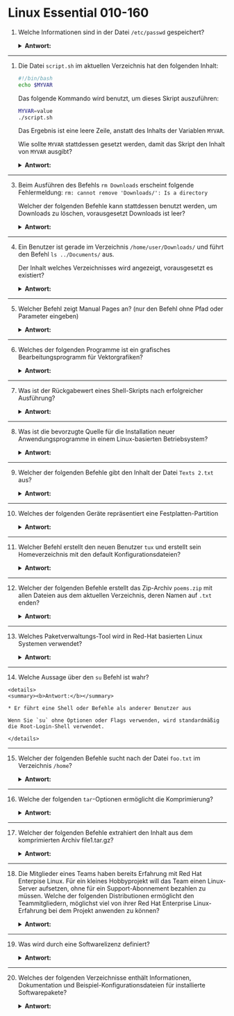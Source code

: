 # Linux Essential 010-160  

1. Welche Informationen sind in der Datei `/etc/passwd` gespeichert?

    <details>  
    <summary><b>Antwort:</b></summary>  

    * Benutzername  
    * Numerische Benutzer-ID  
    * Die Standard-Shell des Benutzers  

    Beispiel für einen Eintrag in `/etc/passwd`:  

    ```plaintext
    nick:x:1000:1000:nick:/home/nick:/bin/zsh
    ```

    Aufbau der Einträge:  

    ```plaintext
    [username]  [password]  [UID]   [GID]   [GECOS] [home]  [shell]
    ```
    </details>  

---

1. Die Datei `script.sh` im aktuellen Verzeichnis hat den folgenden Inhalt:

    ```bash
    #!/bin/bash
    echo $MYVAR
    ```  

    Das folgende Kommando wird benutzt, um dieses Skript auszuführen:

    ```bash
    MYVAR=value
    ./script.sh
    ```  

    Das Ergebnis ist eine leere Zeile, anstatt des Inhalts der Variablen `MYVAR`.

    Wie sollte `MYVAR` stattdessen gesetzt werden, damit das Skript den Inhalt von `MYVAR` ausgibt?

    <details>  
    <summary><b>Antwort:</b></summary>  

    ```bash
    export MYVAR=value
    ```  
    </details>  

---

3. Beim Ausführen des Befehls `rm Downloads` erscheint folgende Fehlermeldung: `rm: cannot remove 'Downloads/': Is a directory`
   
   Welcher der folgenden Befehle kann stattdessen benutzt werden, um Downloads zu löschen, vorausgesetzt Downloads ist leer?

   <details>  
    <summary><b>Antwort:</b></summary>  

    * `rm -r Downloads` (Rekursives Löschen aller Inhalte innerhalb eines Verzeichnisses) 

    * `rmdir Downloads` (Funktioniert nur mit leeren Verzeichnissen)

    </details>  

---

4. Ein Benutzer ist gerade im Verzeichnis `/home/user/Downloads/` und führt den Befehl `ls ../Documents/` aus.
    
    Der Inhalt welches Verzeichnisses wird angezeigt, vorausgesetzt es existiert?

    <details>  
    <summary><b>Antwort:</b></summary>  

    * `/home/user/Documents`
  
    Der `..` steht für das oberste Verzeichnis im relativen Verzeichnisbaum.

    </details>  

---

5. Welcher Befehl zeigt Manual Pages an? (nur den Befehl ohne Pfad oder Parameter eingeben)
   
   <details>  
    <summary><b>Antwort:</b></summary>  

    * `man`

    Pfad:

    `/usr/bin/man`

    </details>  

---

6. Welches der folgenden Programme ist ein grafisches Bearbeitungsprogramm für Vektorgrafiken?

    <details>  
    <summary><b>Antwort:</b></summary>  

    * Inkscape

    </details>  

---

7. Was ist der Rückgabewert eines Shell-Skripts nach erfolgreicher Ausführung?

    <details>  
    <summary><b>Antwort:</b></summary>  

    * `0`

    Exit codes:

    `0` = Erfolg

    `1` = Fehler (generell)

    `255` = Abnormale Beendigung eines Prozesses

    `-1` = ungültig in Bash

    `-255` = ungültig in Bash

    </details>  

---

8. Was ist die bevorzugte Quelle für die Installation neuer Anwendungsprogramme in einem Linux-basierten Betriebsystem?

    <details>  
    <summary><b>Antwort:</b></summary>  

    * Das Paket-Repository der Distribution

    </details>  

---

9. Welcher der folgenden Befehle gibt den Inhalt der Datei `Texts 2.txt` aus?

    <details>  
    <summary><b>Antwort:</b></summary>  

    * `cat Texts\ 2.txt`

    * `cat 'Texts 2.txt'`

    Mit `\ ` kann man ein Leerzeichen definieren, das erforderlich ist, wenn der Dateiname eines hat, sonst wird es als mehrere Parameter interpretiert.

    Wenn ein Dateiname in Anführungszeichen steht, kann das Leerzeichen hinzugefügt werden, da es den Befehl nicht beeinträchtigt. Ein `\ ` in Anführungszeichen ist jedoch ungültig und wird als Teil des Dateinamens wahrgenommen.

    </details>  

---

10. Welches der folgenden Geräte repräsentiert eine Festplatten-Partition

    <details>  
    <summary><b>Antwort:</b></summary>  

    * `/dev/sda2`

    Unter Linux stellt `/dev/sd*` ein Blockgerät dar, wobei jedes numerische Suffix die Partition des Blockgeräts darstellt.

    </details>  

---

11. Welcher Befehl erstellt den neuen Benutzer `tux` und erstellt sein Homeverzeichnis mit den default Konfigurationsdateien?

    <details>  
    <summary><b>Antwort:</b></summary>  

    * `useradd -m tux`

    Das Flag `-m` ist wichtig, wenn Sie einen neuen Benutzer mit einem Home-Verzeichnis unter `/home` erstellen.

    </details>  

---

12. Welcher der folgenden Befehle erstellt das Zip-Archiv `poems.zip` mit allen Dateien aus dem aktuellen Verzeichnis, deren Namen auf `.txt` enden?

    <details>  
    <summary><b>Antwort:</b></summary>  

    * `zip poems.zip *.txt`

    Der Befehl `zip` verlangt zunächst den Namen der Ausgabedatei `poems.zip` und dann die Angabe des Archivinhalts mit dem Platzhalter `*.txt`

    </details>  

---

13. Welches Paketverwaltungs-Tool wird in Red-Hat basierten Linux Systemen verwendet?

    <details>  
    <summary><b>Antwort:</b></summary>  

    * `rpm`

    </details>  

---

14.  Welche Aussage über den `su` Befehl ist wahr?

    <details>  
    <summary><b>Antwort:</b></summary>  

    * Er führt eine Shell oder Befehle als anderer Benutzer aus

    Wenn Sie `su` ohne Optionen oder Flags verwenden, wird standardmäßig die Root-Login-Shell verwendet.

    </details>  

---

15. Welcher der folgenden Befehle sucht nach der Datei `foo.txt` im Verzeichnis `/home`?

    <details>  
    <summary><b>Antwort:</b></summary>  

    * `find /home -name foo.txt`

    Beim `find`-Befehl wird zunächst das Verzeichnis benötigt, in dem gesucht werden soll, anschließend kann mit `-name` der gewünschte Dateiname übergeben werden.

    </details> 

---

16. Welche der folgenden `tar`-Optionen ermöglicht die Komprimierung?

    <details>  
    <summary><b>Antwort:</b></summary>  

    * `-z` (Verwendet gzip-Komprimierung)

    * `-j` (Verwendet bzip2-Komprimierung)

    </details> 

---

17. Welcher der folgenden Befehle extrahiert den Inhalt aus dem komprimierten Archiv file1.tar.gz?

    <details>  
    <summary><b>Antwort:</b></summary>  

    * `tar -xzf file1.tar.gz`

    Mit `-x` wird eine Extraktion des Archivs eingeleitet, das Flag `-z` gibt den Typ des zu extrahierenden Archivs an (in diesem Fall gzip) und `-f` wird verwendet, um die Eingabearchivdatei anzugeben.

    </details> 

---

18. Die Mitglieder eines Teams haben bereits Erfahrung mit Red Hat Enterpise Linux. Für ein kleines Hobbyprojekt will das Team einen Linux-Server aufsetzen, ohne für ein Support-Abonnement bezahlen zu müssen. Welche der folgenden Distributionen ermöglicht den Teammitgliedern, möglichst viel von ihrer Red Hat Enterprise Linux-Erfahrung bei dem Projekt anwenden zu können?

    <details>  
    <summary><b>Antwort:</b></summary>  

    * CentOS

    </details> 

---

19. Was wird durch eine Softwarelizenz definiert?

    <details>  
    <summary><b>Antwort:</b></summary>  

    * Bedingungen für das Modifizieren und Weiterverbreiten der Software

    </details> 

---

20. Welches der folgenden Verzeichnisse enthält Informationen, Dokumentation und Beispiel-Konfigurationsdateien für installierte Softwarepakete?

    <details>  
    <summary><b>Antwort:</b></summary>  

    * `/usr/share/doc/`

    </details> 